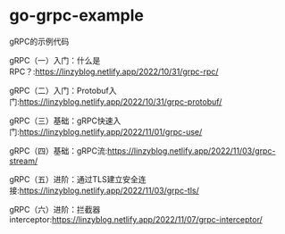 # go-grpc-example
gRPC的示例代码

gRPC（一）入门：什么是RPC？:https://linzyblog.netlify.app/2022/10/31/grpc-rpc/

gRPC（二）入门：Protobuf入门:https://linzyblog.netlify.app/2022/10/31/grpc-protobuf/

gRPC（三）基础：gRPC快速入门:https://linzyblog.netlify.app/2022/11/01/grpc-use/

gRPC（四）基础：gRPC流:https://linzyblog.netlify.app/2022/11/03/grpc-stream/

gRPC（五）进阶：通过TLS建立安全连接:https://linzyblog.netlify.app/2022/11/03/grpc-tls/

gRPC（六）进阶：拦截器 interceptor:https://linzyblog.netlify.app/2022/11/07/grpc-interceptor/
